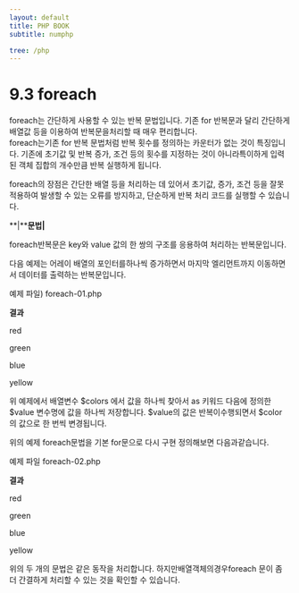 ```yaml
---
layout: default
title: PHP BOOK
subtitle: numphp

tree: /php
---
```


# 9.3 foreach

foreach는 간단하게 사용할 수 있는 반복 문법입니다. 기존 for 반복문과 달리 간단하게 배열값 등을 이용하여 반복문을처리할 때 매우 편리합니다.  
foreach는기존 for 반복 문법처럼 반복 횟수를 정의하는 카운터가 없는 것이 특징입니다. 기존에 초기값 및 반복 증가, 조건 등의 횟수를 지정하는 것이 아니라특이하게 입력된 객체 집합의 개수만큼 반복 실행하게 됩니다.

 

foreach의 장점은 간단한 배열 등을 처리하는 데 있어서 초기값, 증가, 조건 등을 잘못 적용하여 발생할 수 있는 오류를 방지하고, 단순하게 반복 처리 코드를 실행할 수 있습니다.

 

**|****문법|**

 

foreach반복문은 key와 value 값의 한 쌍의 구조를 응용하여 처리하는 반복문입니다.

 

다음 예제는 어레이 배열의 포인터를하나씩 증가하면서 마지막 엘리먼트까지 이동하면서 데이터를 출력하는 반복문입니다.

 

예제 파일) foreach-01.php

 

**결과**

red

green

blue

yellow 

 

위 예제에서 배열변수 $colors 에서 값을 하나씩 찾아서 as 키워드 다음에 정의한 $value 변수명에 값을 하나씩 저장합니다. $value의 값은 반복이수행되면서 $color 의 값으로 한 번씩 변경됩니다. 

 

위의 예제 foreach문법을 기본 for문으로 다시 구현 정의해보면 다음과같습니다.

 

예제 파일 foreach-02.php

 

**결과**

red

green

blue

yellow

 

위의 두 개의 문법은 같은 동작을 처리합니다. 하지만배열객체의경우foreach 문이 좀 더 간결하게 처리할 수 있는 것을 확인할 수 있습니다.

 

